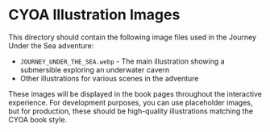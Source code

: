 # CYOA Illustration Images

This directory should contain the following image files used in the Journey Under the Sea adventure:

- `JOURNEY_UNDER_THE_SEA.webp` - The main illustration showing a submersible exploring an underwater cavern
- Other illustrations for various scenes in the adventure

These images will be displayed in the book pages throughout the interactive experience. For development purposes, you can use placeholder images, but for production, these should be high-quality illustrations matching the CYOA book style. 